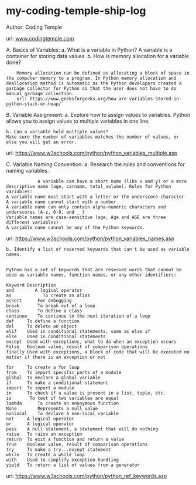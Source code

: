 # my-coding-temple-ship-log


Author: Coding Temple

url: www.codingtemple.com

A. Basics of Variables:
    a. What is a variable in Python?
      A variable is a container for storing data values.
    b. How is memory allocation for a variable done?

        Memory allocation can be defined as allocating a block of space in the computer memory to a program. In Python memory allocation and deallocation method is automatic as the Python developers created a garbage collector for Python so that the user does not have to do manual garbage collection.
        url: https://www.geeksforgeeks.org/how-are-variables-stored-in-python-stack-or-heap/


B. Variable Assignment:
    a. Explore how to assign values to variables.
    Python allows you to assign values to multiple variables in one line.

    b. Can a variable hold multiple values?
    Make sure the number of variables matches the number of values, or else you will get an error.
url: https://www.w3schools.com/python/python_variables_multiple.asp


C. Variable Naming Convention:
    a. Research the rules and conventions for naming variables.

                A variable can have a short name (like x and y) or a more descriptive name (age, carname, total_volume). Rules for Python variables:
    A variable name must start with a letter or the underscore character
    A variable name cannot start with a number
    A variable name can only contain alpha-numeric characters and underscores (A-z, 0-9, and _ )
    Variable names are case-sensitive (age, Age and AGE are three different variables)
    A variable name cannot be any of the Python keywords.
url: https://www.w3schools.com/python/python_variables_names.asp



    b. Identify a list of reserved keywords that can't be used as variable names.


    Python has a set of keywords that are reserved words that cannot be used as variable names, function names, or any other identifiers:

    Keyword	Description
    and	       A logical operator
    as	          To create an alias
    assert	    For debugging
    break	    To break out of a loop
    class	    To define a class
    continue	To continue to the next iteration of a loop
    def	    To define a function
    del	    To delete an object
    elif	Used in conditional statements, same as else if
    else	Used in conditional statements
    except	Used with exceptions, what to do when an exception occurs
    False	Boolean value, result of comparison operations
    finally	Used with exceptions, a block of code that will be executed no matter if there is an exception or not

    for	    To create a for loop
    from	To import specific parts of a module
    global	To declare a global variable
    if	    To make a conditional statement
    import	To import a module
    in	    To check if a value is present in a list, tuple, etc.
    is	     To test if two variables are equal
    lambda	    To create an anonymous function
    None	    Represents a null value
    nonlocal	To declare a non-local variable
    not	    A logical operator
    or	    A logical operator
    pass	A null statement, a statement that will do nothing
    raise	To raise an exception
    return	To exit a function and return a value
    True	Boolean value, result of comparison operations
    try	    To make a try...except statement
    while	To create a while loop
    with	Used to simplify exception handling
    yield	To return a list of values from a generator
url: https://www.w3schools.com/python/python_ref_keywords.asp